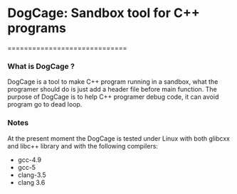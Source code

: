 # DogCage: Sandbox tool for C++ programs 
=============================

### What is DogCage ?

DogCage is a tool to make C\++ program running in a sandbox, what the programer should do is just add a header file before main function.
The purpose of DogCage is to help C++ programer debug code, it can avoid program go to dead loop.
### Notes

At the present moment the DogCage is tested under Linux with both glibcxx and libc++
library and with the following compilers:
    
* gcc-4.9
* gcc-5 
* clang-3.5 
* clang 3.6 
